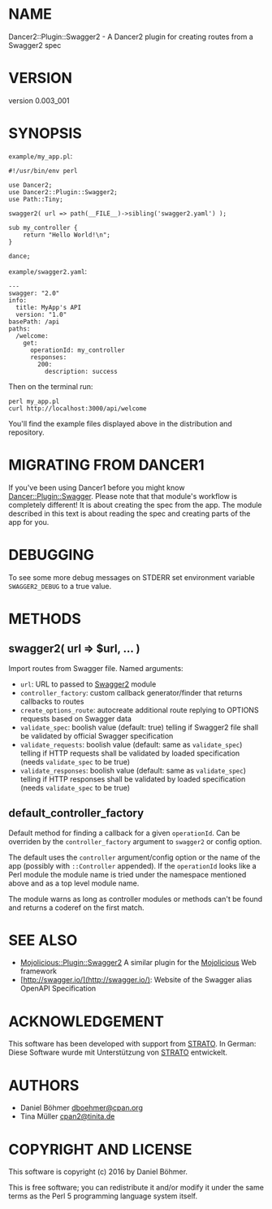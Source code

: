 # NAME

Dancer2::Plugin::Swagger2 - A Dancer2 plugin for creating routes from a Swagger2 spec

# VERSION

version 0.003\_001

# SYNOPSIS

`example/my_app.pl`:

    #!/usr/bin/env perl

    use Dancer2;
    use Dancer2::Plugin::Swagger2;
    use Path::Tiny;

    swagger2( url => path(__FILE__)->sibling('swagger2.yaml') );

    sub my_controller {
        return "Hello World!\n";
    }

    dance;

`example/swagger2.yaml`:

    ---
    swagger: "2.0"
    info:
      title: MyApp's API
      version: "1.0"
    basePath: /api
    paths:
      /welcome:
        get:
          operationId: my_controller
          responses:
            200:
              description: success

Then on the terminal run:

    perl my_app.pl
    curl http://localhost:3000/api/welcome

You'll find the example files displayed above in the distribution and repository.

# MIGRATING FROM DANCER1

If you've been using Dancer1 before you might know [Dancer::Plugin::Swagger](https://metacpan.org/pod/Dancer::Plugin::Swagger).
Please note that that module's workflow is completely different! It is about
creating the spec from the app. The module described in this text is about
reading the spec and creating parts of the app for you.

# DEBUGGING

To see some more debug messages on STDERR set environment variable `SWAGGER2_DEBUG`
to a true value.

# METHODS

## swagger2( url => $url, ... )

Import routes from Swagger file. Named arguments:

- `url`: URL to passed to [Swagger2](https://metacpan.org/pod/Swagger2) module
- `controller_factory`: custom callback generator/finder that returns callbacks to routes
- `create_options_route`: autocreate additional route replying to OPTIONS requests based on Swagger data
- `validate_spec`: boolish value (default: true) telling if Swagger2 file shall be validated by official Swagger specification
- `validate_requests`: boolish value (default: same as `validate_spec`) telling if HTTP requests shall be validated by loaded specification (needs `validate_spec` to be true)
- `validate_responses`: boolish value (default: same as `validate_spec`) telling if HTTP responses shall be validated by loaded specification (needs `validate_spec` to be true)

## default\_controller\_factory

Default method for finding a callback for a given `operationId`. Can be
overriden by the `controller_factory` argument to `swagger2` or config option.

The default uses the `controller` argument/config option or the name of
the app (possibly with `::Controller` appended). If the `operationId`
looks like a Perl module the module name is tried under the namespace
mentioned above and as a top level module name.

The module warns as long as controller modules or methods can't be found
and returns a coderef on the first match.

# SEE ALSO

- [Mojolicious::Plugin::Swagger2](https://metacpan.org/pod/Mojolicious::Plugin::Swagger2) A similar plugin for the [Mojolicious](https://metacpan.org/pod/Mojolicious) Web framework
- [http://swagger.io/](http://swagger.io/): Website of the Swagger alias OpenAPI Specification

# ACKNOWLEDGEMENT

This software has been developed with support from [STRATO](https://www.strato.com/).
In German: Diese Software wurde mit Unterstützung von [STRATO](https://www.strato.de/) entwickelt.

# AUTHORS

- Daniel Böhmer <dboehmer@cpan.org>
- Tina Müller <cpan2@tinita.de>

# COPYRIGHT AND LICENSE

This software is copyright (c) 2016 by Daniel Böhmer.

This is free software; you can redistribute it and/or modify it under
the same terms as the Perl 5 programming language system itself.
